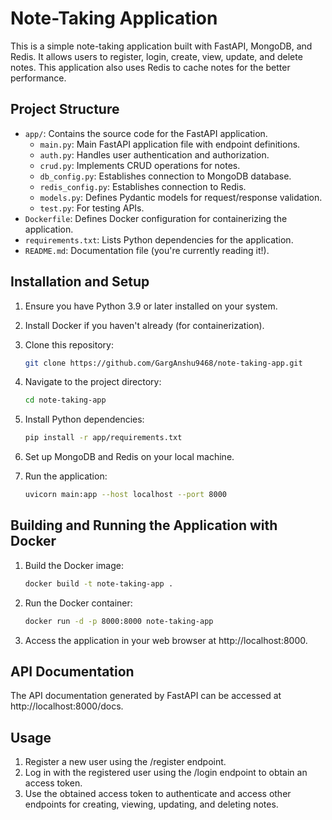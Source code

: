 # Note-Taking Application

This is a simple note-taking application built with FastAPI, MongoDB, and Redis. It allows users to register, login, create, view, update, and delete notes. This application also uses Redis to cache notes for the better performance.

## Project Structure

- `app/`: Contains the source code for the FastAPI application.
  - `main.py`: Main FastAPI application file with endpoint definitions.
  - `auth.py`: Handles user authentication and authorization.
  - `crud.py`: Implements CRUD operations for notes.
  - `db_config.py`: Establishes connection to MongoDB database.
  - `redis_config.py`: Establishes connection to Redis.
  - `models.py`: Defines Pydantic models for request/response validation.
  - `test.py`: For testing APIs.
- `Dockerfile`: Defines Docker configuration for containerizing the application.
- `requirements.txt`: Lists Python dependencies for the application.
- `README.md`: Documentation file (you're currently reading it!).

## Installation and Setup

1. Ensure you have Python 3.9 or later installed on your system.
2. Install Docker if you haven't already (for containerization).
3. Clone this repository:

   ```bash
   git clone https://github.com/GargAnshu9468/note-taking-app.git
4. Navigate to the project directory:

    ```bash
    cd note-taking-app
5. Install Python dependencies:

    ```bash
    pip install -r app/requirements.txt
6. Set up MongoDB and Redis on your local machine.
7. Run the application:

    ```bash
    uvicorn main:app --host localhost --port 8000

## Building and Running the Application with Docker

1. Build the Docker image:

    ```bash
    docker build -t note-taking-app .
2. Run the Docker container:

    ```bash
    docker run -d -p 8000:8000 note-taking-app
3. Access the application in your web browser at http://localhost:8000.

## API Documentation

The API documentation generated by FastAPI can be accessed at http://localhost:8000/docs.

## Usage

1. Register a new user using the /register endpoint.
2. Log in with the registered user using the /login endpoint to obtain an access token.
3. Use the obtained access token to authenticate and access other endpoints for creating, viewing, updating, and deleting notes.
